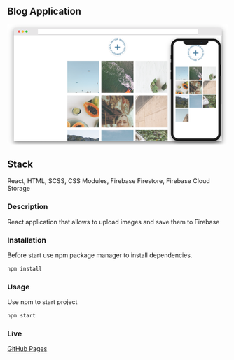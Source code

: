 ## Blog Application

![alt text](/assets/images/screenshot.png)

## Stack

React, HTML, SCSS, CSS Modules, Firebase Firestore, Firebase Cloud Storage

### Description

React application that allows to upload images and save them to Firebase

### Installation

Before start use npm package manager to install dependencies.

```bash
npm install
```

### Usage

Use npm to start project

```bash
npm start
```

### Live

[GitHub Pages](https://kremlevmax.github.io/reactogram/)
